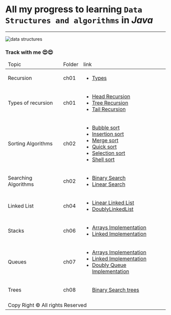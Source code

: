 <h1>All my progress to learning <code>Data Structures and algorithms</code> in <em>Java</em></h1>
<hr>
<img src="https://th.bing.com/th/id/R.db86d6cbf436b254920a099f1577ed51?rik=WhIY74BpEE8W3w&pid=ImgRaw&r=0"
     alt="data structures"
/>
<h3> Track with me 😍😍 </h3>
<table>
    <thead>
        <tr>
            <td>Topic</td>
            <td>Folder</td>
            <td>link</td>
        </tr>
    </thead>

<tbody>
<tr>
            <td>Recursion</td>
            <td>ch01</td>
            <td> <ul><li><a href="https://github.com/La-Mello/Java/tree/master/DTSA_Course/ch01/src/ch01/typeofrecursion">Types</a></li></ul></td>
</tr>
        
<tr>
            <td>Types of recursion</td>
            <td>ch01</td>
            <td>
               <ul>
               <li><a href="https://github.com/La-Mello/Java/blob/master/DTSA_Course/ch01/src/ch01/typeofrecursion/HeadRecursion.java">Head Recursion</a></li>
               <li><a href="https://github.com/La-Mello/Java/blob/master/DTSA_Course/ch01/src/ch01/typeofrecursion/TreeRecursion.java">Tree Recursion</a></li>
               <li><a href="https://github.com/La-Mello/Java/blob/master/DTSA_Course/ch01/src/ch01/typeofrecursion/TailRecursion.java">Tail Recursion</a></li>
               <ul>
            </td>
</tr>

<tr>
            <td>Sorting Algorithms</td>
            <td>ch02</td>
            <td>
                <ul>
                    <li><a href="https://github.com/La-Mello/Java/blob/master/DTSA_Course/ch02/src/sortingalgorithms/BubbleSort.java">Bubble sort</a></li>
                    <li><a href="https://github.com/La-Mello/Java/blob/master/DTSA_Course/ch02/src/sortingalgorithms/InsertionSort.java">Insertion sort</a></li>
                    <li><a href="https://github.com/La-Mello/Java/blob/master/DTSA_Course/ch02/src/sortingalgorithms/MergeSort.java">Merge sort</a></li>
                    <li><a href="https://github.com/La-Mello/Java/blob/master/DTSA_Course/ch02/src/sortingalgorithms/QuickSort.java">Quick sort</a></li>
                    <li><a href="https://github.com/La-Mello/Java/blob/master/DTSA_Course/ch02/src/sortingalgorithms/SelectionSort.java">Selection sort</a></li>
                    <li><a href="https://github.com/La-Mello/Java/blob/master/DTSA_Course/ch02/src/sortingalgorithms/ShellSort.java">Shell sort</a></li>
                </ul>
            </td>
</tr>

<tr>
            <td>Searching Algorithms</td>
            <td>ch02</td>
            <td>
                <ul>
                    <li><a href="https://github.com/La-Mello/Java/blob/master/DTSA_Course/ch02/src/ch02/searchingalgorithms/BinarySearch.java">Binary Search</a></li>
                    <li><a href="https://github.com/La-Mello/Java/blob/master/DTSA_Course/ch02/src/ch02/searchingalgorithms/LinearSearch.java">Linear Search</a></li>
                </ul>
            </td>
</tr>

<!-- <tr>
            <td>Linear Linked List</td>
            <td>ch03</td>
            <td>
                <a href="https://github.com/La-Mello/Java/blob/master/DTSA_Course/ch03/src/ch03/linkedlist/LinkedList.java">File</a>
            </td>
</tr>
 -->
<tr>
            <td>Linked List</td>
            <td>ch04</td>
            <td>
                 <ul>
                      <li><a href="https://github.com/La-Mello/Java/blob/master/DTSA_Course/ch03/src/ch03/linkedlist/LinkedList.java">Linear Linked List</a></li>
                      <li><a href="https://github.com/La-Mello/Java/blob/master/DTSA_Course/ch05/src/ch05/DoublyLinkedList.java">DoublyLinkedList</a></li>
                 </ul>
            </td>
</tr>

<!-- <tr>
            <td>Doubly Linked List</td>
            <td>ch05</td>
            <td>
                <a href="https://github.com/La-Mello/Java/blob/master/DTSA_Course/ch05/src/ch05/DoublyLinkedList.java">File</a>
            </td>
</tr> -->

<tr>
            <td>Stacks</td>
            <td>ch06</td>
            <td>
                 <ul>
                      <li><a href="https://github.com/La-Mello/Java/blob/master/DTSA_Course/ch06/src/ch06/stacks/StackArrays.java">Arrays Implementation</a></li>
                      <li><a href="https://github.com/La-Mello/Java/blob/master/DTSA_Course/ch06/src/ch06/stacks/StackLinkedList.java">Linked Implementation</a></li>
                 </ul>
            </td>
</tr>

<tr>
            <td>Queues</td>
            <td>ch07</td>
            <td>
                <ul>
                    <li><a href="https://github.com/La-Mello/Java/blob/master/DTSA_Course/ch07/src/ch07/queue/QueueArrays.java">Arrays Implementation</a></li>
                    <li><a href="https://github.com/La-Mello/Java/blob/master/DTSA_Course/ch07/src/ch07/queue/QueueLinkedList.java">Linked Implementation</a></li>
                    <li><a href="https://github.com/La-Mello/Java/blob/master/DTSA_Course/ch07/src/ch07/queue/DoubleQueue.java">Doubly Queue Implementation</a></li>
                </ul>
            </td>
</tr>

<tr>
            <td>Trees</td>
            <td>ch08</td>
            <td>
                <ul>
                    <a href="https://github.com/La-Mello/Java/blob/master/DTSA_Course/ch08/src/binarysearchtree/BinarySearchTree.java">Binary Search trees</a>
                </ul>
            </td>
</tr>

<tr>
            <td></td>
            <td></td>
            <td></td>
</tr>

<tr>
            <td colspan="3">Copy Right &copy; All rights Reserved</td>
            
</tr>                 
</tbody>
</table>
